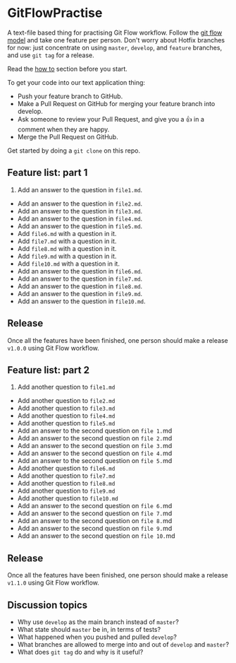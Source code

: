 # GitFlowPractise

A text-file based thing for practising Git Flow workflow. Follow the [git flow model](http://nvie.com/posts/a-successful-git-branching-model/) and take one feature per person. Don't worry about Hotfix branches for now: just concentrate on using `master`, `develop`, and `feature` branches, and use `git tag` for a release.

Read the [how to](./howto.html) section before you start.

To get your code into our text application thing:

* Push your feature branch to GitHub.
* Make a Pull Request on GitHub for merging your feature branch into develop.
* Ask someone to review your Pull Request, and give you a :+1: in a comment when they are happy.
* Merge the Pull Request on GitHub.

Get started by doing a `git clone` on this repo.

## Feature list: part 1

1. Add an answer to the question in `file1.md`.
* Add an answer to the question in `file2.md`.
* Add an answer to the question in `file3.md`.
* Add an answer to the question in `file4.md`.
* Add an answer to the question in `file5.md`.
* Add `file6.md` with a question in it.
* Add `file7.md` with a question in it.
* Add `file8.md` with a question in it.
* Add `file9.md` with a question in it.
* Add `file10.md` with a question in it.
* Add an answer to the question in `file6.md`.
* Add an answer to the question in `file7.md`.
* Add an answer to the question in `file8.md`.
* Add an answer to the question in `file9.md`.
* Add an answer to the question in `file10.md`.

## Release

Once all the features have been finished, one person should make a release `v1.0.0` using Git Flow workflow.

## Feature list: part 2

1. Add another question to `file1.md`
* Add another question to `file2.md`
* Add another question to `file3.md`
* Add another question to `file4.md`
* Add another question to `file5.md`
* Add an answer to the second question on `file 1.`md
* Add an answer to the second question on `file 2.`md
* Add an answer to the second question on `file 3.`md
* Add an answer to the second question on `file 4.`md
* Add an answer to the second question on `file 5.`md
* Add another question to `file6.md`
* Add another question to `file7.md`
* Add another question to `file8.md`
* Add another question to `file9.md`
* Add another question to `file10.md`
* Add an answer to the second question on `file 6.`md
* Add an answer to the second question on `file 7.`md
* Add an answer to the second question on `file 8.`md
* Add an answer to the second question on `file 9.`md
* Add an answer to the second question on `file 10.`md

## Release

Once all the features have been finished, one person should make a release `v1.1.0` using Git Flow workflow.


## Discussion topics

* Why use `develop` as the main branch instead of `master`?
* What state should `master` be in, in terms of tests?
* What happened when you pushed and pulled `develop`?
* What branches are allowed to merge into and out of `develop` and `master`?
* What does `git tag` do and why is it useful?
